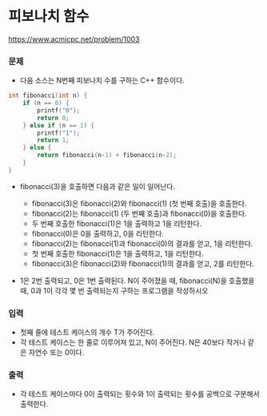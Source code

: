 피보나치 함수
=============
https://www.acmicpc.net/problem/1003

### 문제
- 다음 소스는 N번째 피보나치 수를 구하는 C++ 함수이다.  
~~~c++
int fibonacci(int n) {
    if (n == 0) {
        printf("0");
        return 0;
    } else if (n == 1) {
        printf("1");
        return 1;
    } else {
        return fibonacci(n‐1) + fibonacci(n‐2);
    }
}
~~~
- fibonacci(3)을 호출하면 다음과 같은 일이 일어난다.
    - fibonacci(3)은 fibonacci(2)와 fibonacci(1) (첫 번째 호출)을 호출한다.
    - fibonacci(2)는 fibonacci(1) (두 번째 호출)과 fibonacci(0)을 호출한다.
    - 두 번째 호출한 fibonacci(1)은 1을 출력하고 1을 리턴한다.
    - fibonacci(0)은 0을 출력하고, 0을 리턴한다.
    - fibonacci(2)는 fibonacci(1)과 fibonacci(0)의 결과를 얻고, 1을 리턴한다.
    - 첫 번째 호출한 fibonacci(1)은 1을 출력하고, 1을 리턴한다.
    - fibonacci(3)은 fibonacci(2)와 fibonacci(1)의 결과를 얻고, 2를 리턴한다.
    
- 1은 2번 출력되고, 0은 1번 출력된다. N이 주어졌을 때, fibonacci(N)을 호출했을 때, 0과 1이 각각 몇 번 출력되는지 구하는 프로그램을 작성하시오

### 입력
- 첫째 줄에 테스트 케이스의 개수 T가 주어진다.
- 각 테스트 케이스는 한 줄로 이루어져 있고, N이 주어진다. N은 40보다 작거나 같은 자연수 또는 0이다.

### 출력
- 각 테스트 케이스마다 0이 출력되는 횟수와 1이 출력되는 횟수를 공백으로 구분해서 출력한다.
